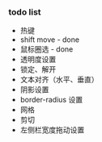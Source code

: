 ### todo list

* 热键
* shift move - done
* 鼠标圈选 - done
* 透明度设置
* 锁定、解开
* 文本对齐（水平、垂直）
* 阴影设置
* border-radius 设置
* 网格
* 剪切
* 左侧栏宽度拖动设置